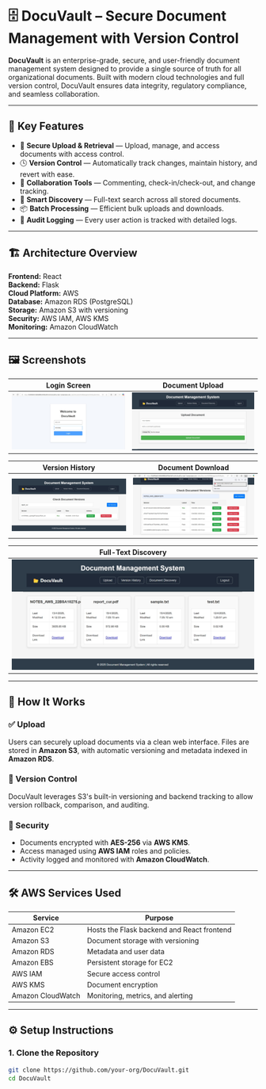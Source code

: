# 🗄️ DocuVault – Secure Document Management with Version Control

**DocuVault** is an enterprise-grade, secure, and user-friendly document management system designed to provide a single source of truth for all organizational documents. Built with modern cloud technologies and full version control, DocuVault ensures data integrity, regulatory compliance, and seamless collaboration.

---

## 🌟 Key Features

- 🔐 **Secure Upload & Retrieval** — Upload, manage, and access documents with access control.
- 🕓 **Version Control** — Automatically track changes, maintain history, and revert with ease.
- 👥 **Collaboration Tools** — Commenting, check-in/check-out, and change tracking.
- 🔎 **Smart Discovery** — Full-text search across all stored documents.
- 📦 **Batch Processing** — Efficient bulk uploads and downloads.
- 🧾 **Audit Logging** — Every user action is tracked with detailed logs.

---

## 🏗️ Architecture Overview

**Frontend:** React  
**Backend:** Flask  
**Cloud Platform:** AWS  
**Database:** Amazon RDS (PostgreSQL)  
**Storage:** Amazon S3 with versioning  
**Security:** AWS IAM, AWS KMS  
**Monitoring:** Amazon CloudWatch  

---

## 🖼️ Screenshots

| Login Screen               | Document Upload             |
|---------------------------|-----------------------------|
| ![Login](screenshots/login.jpg) | ![Upload](screenshots/upload.jpg) |

| Version History            | Document Download           |
|---------------------------|-----------------------------|
| ![Version](screenshots/version.jpg) | ![Download](screenshots/download.jpg) |

| Full-Text Discovery        |
|---------------------------|
| ![Discovery](screenshots/discovery.jpg) |

---

## 🚀 How It Works

### ✅ Upload
Users can securely upload documents via a clean web interface. Files are stored in **Amazon S3**, with automatic versioning and metadata indexed in **Amazon RDS**.

### 🔄 Version Control
DocuVault leverages S3's built-in versioning and backend tracking to allow version rollback, comparison, and auditing.

### 🔐 Security
- Documents encrypted with **AES-256** via **AWS KMS**.
- Access managed using **AWS IAM** roles and policies.
- Activity logged and monitored with **Amazon CloudWatch**.

---

## 🛠️ AWS Services Used

| Service          | Purpose                                      |
|------------------|----------------------------------------------|
| Amazon EC2       | Hosts the Flask backend and React frontend   |
| Amazon S3        | Document storage with versioning             |
| Amazon RDS       | Metadata and user data                       |
| Amazon EBS       | Persistent storage for EC2                   |
| AWS IAM          | Secure access control                        |
| AWS KMS          | Document encryption                          |
| Amazon CloudWatch| Monitoring, metrics, and alerting            |

---

## ⚙️ Setup Instructions

### 1. Clone the Repository

```bash
git clone https://github.com/your-org/DocuVault.git
cd DocuVault
